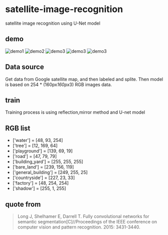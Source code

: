 # satellite-image-recognition
satellite image recognition using U-Net model

## demo

![demo1][1]
![demo2][2]
![demo3][3]
![demo3][4]
![demo3][5]

## Data source

Get data from Google satellite map, and then labeled and splite. Then model is based on 254 * (160px*160px*3) RGB images data.

## train

Training process is using reflection,mirror method and U-net model
## RGB list
- ['water'] = [48, 93, 254]
- ['tree'] = [12, 169, 64]
- ['playground'] = [139, 69, 19]
- ['road'] = [47, 79, 79]
- ['building_yard'] = [255, 255, 255]
- ['bare_land'] = [239, 156, 119]
- ['general_building'] = [249, 255, 25]
- ['countryside'] = [227, 23, 33]
- ['factory'] = [48, 254, 254]
- ['shadow'] = [255, 1, 255]

## quote from

> Long J, Shelhamer E, Darrell T. Fully convolutional networks for semantic segmentation[C]//Proceedings of the IEEE conference on computer vision and pattern recognition. 2015: 3431-3440.

[1]: https://github.com/yokoyang/satellite-image-recognition/blob/master/img/1.gif

[2]: https://github.com/yokoyang/satellite-image-recognition/blob/master/img/2.gif

[3]: https://github.com/yokoyang/satellite-image-recognition/blob/master/img/3.gif

[4]: https://github.com/yokoyang/satellite-image-recognition/blob/master/img/4.gif

[5]: https://github.com/yokoyang/satellite-image-recognition/blob/master/img/5.gif